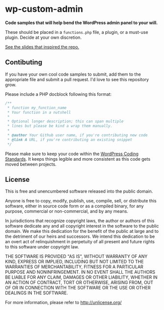 wp-custom-admin
===

**Code samples that will help bend the WordPress admin panel to your will.**

These should be placed in a `functions.php` file, a plugin, or a must-use plugin. Decide at your own discretion.

[See the slides that inspired the repo.](https://speakerdeck.com/chrisvanpatten/developing-a-client-focused-admin-panel)

Contibuting
---

If you have your own cool code samples to submit, add them to the appropriate file and submit a pull request. I'd love to see this repository grow.

Please include a PHP docblock following this format:

```php
/**
 * function my_function_name
 * Your function in a nutshell
 *
 * Optional longer description; this can span multiple
 * lines but please be kind a wrap them manually.
 *
 * @author Your Github user name, if you're contributing new code
 * @link A URL, if you're contributing an existing snippet
 */
```

Please make sure to keep your code within the [WordPress Coding Standards](http://make.wordpress.org/core/handbook/coding-standards/). It keeps things legible and more consistent as this code gets moved between projects.

License
---

This is free and unencumbered software released into the public domain.

Anyone is free to copy, modify, publish, use, compile, sell, or
distribute this software, either in source code form or as a compiled
binary, for any purpose, commercial or non-commercial, and by any
means.

In jurisdictions that recognize copyright laws, the author or authors
of this software dedicate any and all copyright interest in the
software to the public domain. We make this dedication for the benefit
of the public at large and to the detriment of our heirs and
successors. We intend this dedication to be an overt act of
relinquishment in perpetuity of all present and future rights to this
software under copyright law.

THE SOFTWARE IS PROVIDED "AS IS", WITHOUT WARRANTY OF ANY KIND,
EXPRESS OR IMPLIED, INCLUDING BUT NOT LIMITED TO THE WARRANTIES OF
MERCHANTABILITY, FITNESS FOR A PARTICULAR PURPOSE AND NONINFRINGEMENT.
IN NO EVENT SHALL THE AUTHORS BE LIABLE FOR ANY CLAIM, DAMAGES OR
OTHER LIABILITY, WHETHER IN AN ACTION OF CONTRACT, TORT OR OTHERWISE,
ARISING FROM, OUT OF OR IN CONNECTION WITH THE SOFTWARE OR THE USE OR
OTHER DEALINGS IN THE SOFTWARE.

For more information, please refer to <http://unlicense.org/>
